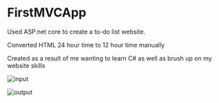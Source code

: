 # FirstMVCApp

Used ASP.net core to create a to-do list website.

Converted HTML 24 hour time to 12 hour time manually

Created as a result of me wanting to learn C# as well as brush up on my website skills

![input](https://user-images.githubusercontent.com/53010808/219973667-f559f4a7-dd7e-4f82-9011-0a28ed14d89e.PNG)

![output](https://user-images.githubusercontent.com/53010808/219973669-30fd398d-7bbe-4529-b87e-f57034d56d01.PNG)

